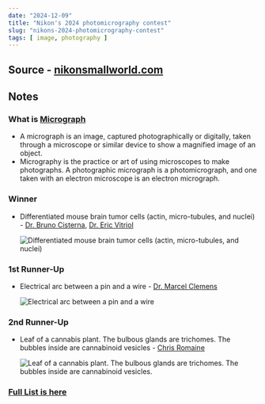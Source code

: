 ```yaml
---
date: "2024-12-09"
title: "Nikon's 2024 photomicrography contest"
slug: "nikons-2024-photomicrography-contest"
tags: [ image, photography ]
---
```




## Source - [nikonsmallworld.com][1]

## Notes

### What is [Micrograph][2]
* A micrograph is an image, captured photographically or digitally, taken through a microscope or similar device to show a magnified image of an object.
* Micrography is the practice or art of using microscopes to make photographs. A photographic micrograph is a photomicrograph, and one taken with an electron microscope is an electron micrograph.

### Winner
* Differentiated mouse brain tumor cells (actin, micro-tubules, and nuclei) - [Dr. Bruno Cisterna][3], [Dr. Eric Vitriol][4]

  <img src="https://www.nikonsmallworld.com/images/photos/2024/1st-2024_Cisterna_Bruno_e34391_f23807.jpg" alt="Differentiated mouse brain tumor cells (actin, micro-tubules, and nuclei)" class="image-center" />

### 1st Runner-Up
* Electrical arc between a pin and a wire - [Dr. Marcel Clemens][5]

  <img src="https://www.nikonsmallworld.com/images/photos/2024/2nd-2024_Clemens_Marcel_e33787_f22817.jpg" alt="Electrical arc between a pin and a wire" class="image-center" />

### 2nd Runner-Up
* Leaf of a cannabis plant. The bulbous glands are trichomes. The bubbles inside are cannabinoid vesicles - [Chris Romaine][6]

  <img src="https://www.nikonsmallworld.com/images/photos/2024/3rd-2024_Romaine_Chris_e33468_f22309.jpg" alt="Leaf of a cannabis plant. The bulbous glands are trichomes. The bubbles inside are cannabinoid vesicles." class="image-center" />

### [Full List is here][1]



   [1]: https://www.nikonsmallworld.com/galleries/2024-photomicrography-competition
   [2]: https://en.wikipedia.org/wiki/Micrograph
   [3]: https://www.nikonsmallworld.com/people/bruno-cisterna
   [4]: https://www.nikonsmallworld.com/people/eric-vitriol
   [5]: https://www.nikonsmallworld.com/people/marcel-clemens
   [6]: https://www.nikonsmallworld.com/people/chris-romaine
